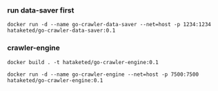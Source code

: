 ### run data-saver first

```shell
docker run -d --name go-crawler-data-saver --net=host -p 1234:1234 hataketed/go-crawler-data-saver:0.1
```

### crawler-engine
```shell
docker build . -t hataketed/go-crawler-engine:0.1

docker run -d --name go-crawler-engine --net=host -p 7500:7500 hataketed/go-crawler-engine:0.1
```
